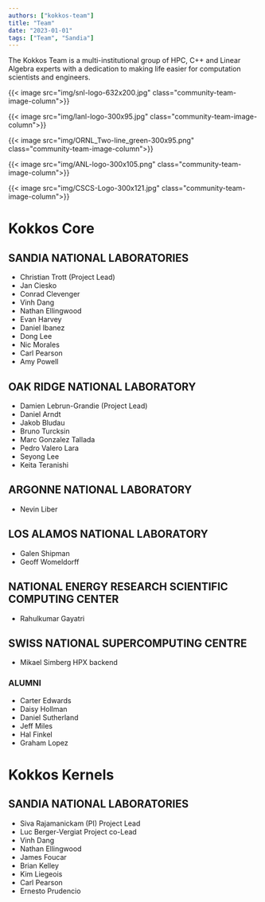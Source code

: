 ```yaml
---
authors: ["kokkos-team"]
title: "Team"
date: "2023-01-01"
tags: ["Team", "Sandia"]
---
```


The Kokkos Team is a multi-institutional group of HPC, C++ and Linear Algebra experts with a dedication to making life easier for computation scientists and engineers.

{{< image src="img/snl-logo-632x200.jpg" class="community-team-image-column">}}

{{< image src="img/lanl-logo-300x95.jpg" class="community-team-image-column">}}

{{< image src="img/ORNL_Two-line_green-300x95.png" class="community-team-image-column">}}

{{< image src="img/ANL-logo-300x105.png" class="community-team-image-column">}}

{{< image src="img/CSCS-Logo-300x121.jpg" class="community-team-image-column">}}

# Kokkos Core

## SANDIA NATIONAL LABORATORIES

- Christian Trott (Project Lead)
- Jan Ciesko
- Conrad Clevenger
- Vinh Dang
- Nathan Ellingwood
- Evan Harvey
- Daniel Ibanez
- Dong Lee
- Nic Morales
- Carl Pearson
- Amy Powell

## OAK RIDGE NATIONAL LABORATORY
- Damien Lebrun-Grandie (Project Lead)
- Daniel Arndt
- Jakob Bludau
- Bruno Turcksin
- Marc Gonzalez Tallada
- Pedro Valero Lara
- Seyong Lee
- Keita Teranishi

## ARGONNE NATIONAL LABORATORY

- Nevin Liber

## LOS ALAMOS NATIONAL LABORATORY

- Galen Shipman
- Geoff Womeldorff

## NATIONAL ENERGY RESEARCH SCIENTIFIC COMPUTING CENTER

- Rahulkumar Gayatri

## SWISS NATIONAL SUPERCOMPUTING CENTRE

- Mikael Simberg HPX backend

### ALUMNI

- Carter Edwards
- Daisy Hollman
- Daniel Sutherland
- Jeff Miles
- Hal Finkel
- Graham Lopez

# Kokkos Kernels

## SANDIA NATIONAL LABORATORIES

- Siva Rajamanickam (PI) Project Lead
- Luc Berger-Vergiat Project co-Lead
- Vinh Dang
- Nathan Ellingwood
- James Foucar
- Brian Kelley
- Kim Liegeois
- Carl Pearson
- Ernesto Prudencio


<style>

    /* Align horizontally /community/team's image */
    .community-team-image-column {
        float: left;
        width: 20%; /* 100% / 5 figures = 20% */
    }

</style>